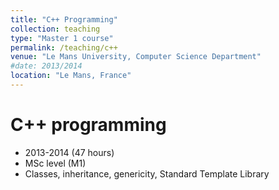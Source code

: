 ```yaml
---
title: "C++ Programming"
collection: teaching
type: "Master 1 course"
permalink: /teaching/c++
venue: "Le Mans University, Computer Science Department"
#date: 2013/2014
location: "Le Mans, France"
---
```


C++ programming
=====
* 2013-2014 (47 hours)
* MSc level (M1)
* Classes, inheritance, genericity, Standard Template Library

